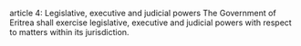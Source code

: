 article 4: Legislative, executive and judicial powers
The Government of Eritrea shall exercise legislative, executive and judicial powers with respect to matters within its jurisdiction.
<ul>
</ul>